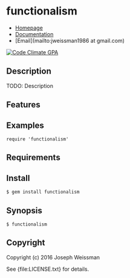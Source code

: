 # functionalism

* [Homepage](https://rubygems.org/gems/functionalism)
* [Documentation](http://rubydoc.info/gems/functionalism/frames)
* [Email](mailto:jweissman1986 at gmail.com)

[![Code Climate GPA](https://codeclimate.com/github//functionalism/badges/gpa.svg)](https://codeclimate.com/github//functionalism)

## Description

TODO: Description

## Features

## Examples

    require 'functionalism'

## Requirements

## Install

    $ gem install functionalism

## Synopsis

    $ functionalism

## Copyright

Copyright (c) 2016 Joseph Weissman

See {file:LICENSE.txt} for details.
